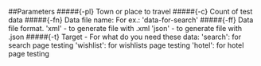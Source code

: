 ##Parameters
#####{-pl} Town or place to travel
#####{-c}  Count of test data
#####{-fn} Data file name:
    For  ex.: 'data-for-search'
#####{-ff} Data file format. 
    'xml'   - to generate file with .xml
    'json'  - to generate file with .json 
#####{-t} Target - For what do you need these data: 
     'search': for search page testing 
     'wishlist': for wishlists page testing
     'hotel': for  hotel page testing 